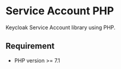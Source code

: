 # Service Account PHP

Keycloak Service Account library using PHP.

## Requirement

- PHP version >= 7.1